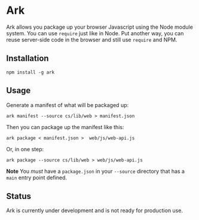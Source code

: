# Ark

Ark allows you package up your browser Javascript using the Node module system. You can use `require` just like in Node. Put another way, you can reuse server-side code in the browser and still use `require` and NPM.

## Installation

    npm install -g ark
    
## Usage

Generate a manifest of what will be packaged up:

    ark manifest --source cs/lib/web > manifest.json
    
Then you can package up the manifest like this:    
    
    ark package < manifest.json >  web/js/web-api.js
    
Or, in one step:

    ark package --source cs/lib/web > web/js/web-api.js
        
**Note** You *must* have a `package.json` in your `--source` directory that has a `main` entry point defined.


## Status

Ark is currently under development and is not ready for production use.
